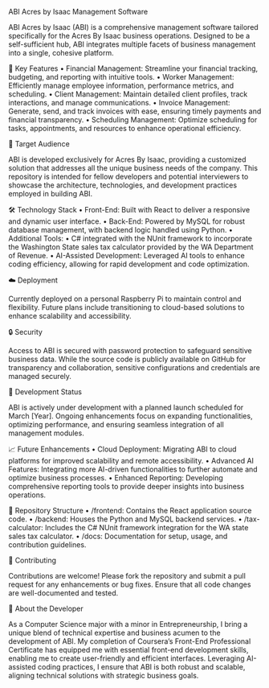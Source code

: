ABI Acres by Isaac Management Software

ABI Acres by Isaac (ABI) is a comprehensive management software tailored specifically for the Acres By Isaac business operations. Designed to be a self-sufficient hub, ABI integrates multiple facets of business management into a single, cohesive platform.

🚀 Key Features
	•	Financial Management: Streamline your financial tracking, budgeting, and reporting with intuitive tools.
	•	Worker Management: Efficiently manage employee information, performance metrics, and scheduling.
	•	Client Management: Maintain detailed client profiles, track interactions, and manage communications.
	•	Invoice Management: Generate, send, and track invoices with ease, ensuring timely payments and financial transparency.
	•	Scheduling Management: Optimize scheduling for tasks, appointments, and resources to enhance operational efficiency.

🎯 Target Audience

ABI is developed exclusively for Acres By Isaac, providing a customized solution that addresses all the unique business needs of the company. This repository is intended for fellow developers and potential interviewers to showcase the architecture, technologies, and development practices employed in building ABI.

🛠️ Technology Stack
	•	Front-End: Built with React to deliver a responsive and dynamic user interface.
	•	Back-End: Powered by MySQL for robust database management, with backend logic handled using Python.
	•	Additional Tools:
	•	C# integrated with the NUnit framework to incorporate the Washington State sales tax calculator provided by the WA Department of Revenue.
	•	AI-Assisted Development: Leveraged AI tools to enhance coding efficiency, allowing for rapid development and code optimization.

☁️ Deployment

Currently deployed on a personal Raspberry Pi to maintain control and flexibility. Future plans include transitioning to cloud-based solutions to enhance scalability and accessibility.

🔒 Security

Access to ABI is secured with password protection to safeguard sensitive business data. While the source code is publicly available on GitHub for transparency and collaboration, sensitive configurations and credentials are managed securely.

📅 Development Status

ABI is actively under development with a planned launch scheduled for March [Year]. Ongoing enhancements focus on expanding functionalities, optimizing performance, and ensuring seamless integration of all management modules.

📈 Future Enhancements
	•	Cloud Deployment: Migrating ABI to cloud platforms for improved scalability and remote accessibility.
	•	Advanced AI Features: Integrating more AI-driven functionalities to further automate and optimize business processes.
	•	Enhanced Reporting: Developing comprehensive reporting tools to provide deeper insights into business operations.

📂 Repository Structure
	•	/frontend: Contains the React application source code.
	•	/backend: Houses the Python and MySQL backend services.
	•	/tax-calculator: Includes the C# NUnit framework integration for the WA state sales tax calculator.
	•	/docs: Documentation for setup, usage, and contribution guidelines.

🤝 Contributing

Contributions are welcome! Please fork the repository and submit a pull request for any enhancements or bug fixes. Ensure that all code changes are well-documented and tested.

🌟 About the Developer

As a Computer Science major with a minor in Entrepreneurship, I bring a unique blend of technical expertise and business acumen to the development of ABI. My completion of Coursera’s Front-End Professional Certificate has equipped me with essential front-end development skills, enabling me to create user-friendly and efficient interfaces. Leveraging AI-assisted coding practices, I ensure that ABI is both robust and scalable, aligning technical solutions with strategic business goals.
